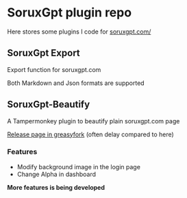 # SoruxGpt plugin repo

Here stores some plugins I code for [soruxgpt.com/](https://gpt.soruxgpt.com/)

## SoruxGpt Export

Export function for soruxgpt.com

Both Markdown and Json formats are supported

## SoruxGpt-Beautify

A Tampermonkey plugin to beautify plain soruxgpt.com page

[Release page in greasyfork](https://greasyfork.org/zh-CN/scripts/490419/versions/new) (often delay compared to here)

### Features

- Modify background image in the login page
- Change Alpha in dashboard

**More features is being developed**